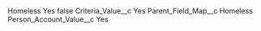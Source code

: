 <?xml version="1.0" encoding="UTF-8"?>
<CustomMetadata xmlns="http://soap.sforce.com/2006/04/metadata" xmlns:xsi="http://www.w3.org/2001/XMLSchema-instance" xmlns:xsd="http://www.w3.org/2001/XMLSchema">
    <label>Homeless Yes</label>
    <protected>false</protected>
    <values>
        <field>Criteria_Value__c</field>
        <value xsi:type="xsd:string">Yes</value>
    </values>
    <values>
        <field>Parent_Field_Map__c</field>
        <value xsi:type="xsd:string">Homeless</value>
    </values>
    <values>
        <field>Person_Account_Value__c</field>
        <value xsi:type="xsd:string">Yes</value>
    </values>
</CustomMetadata>
